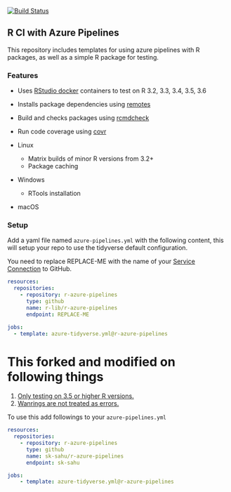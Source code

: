 [![Build Status](https://dev.azure.com/r-lib/r-azure-pipelines/_apis/build/status/r-lib.r-azure-pipelines?branchName=master)](https://dev.azure.com/r-lib/r-azure-pipelines/\_build/latest?definitionId=3&branchName=master)

## R CI with Azure Pipelines

This repository includes templates for using azure pipelines with R packages,
as well as a simple R package for testing.

### Features

- Uses [RStudio docker](https://github.com/rstudio/r-docker) containers to test
  on R 3.2, 3.3, 3.4, 3.5, 3.6
- Installs package dependencies using [remotes](https://remotes.r-lib.org)
- Build and checks packages using [rcmdcheck](https://github.com/r-lib/rcmdcheck)
- Run code coverage using [covr](https://github.com/r-lib/covr)

- Linux
  - Matrix builds of minor R versions from 3.2+
  - Package caching
- Windows
  - RTools installation
- macOS

### Setup

Add a yaml file named `azure-pipelines.yml` with the following content, this
will setup your repo to use the tidyverse default configuration.

You need to replace REPLACE-ME with the name of your [Service
Connection](https://docs.microsoft.com/en-us/azure/devops/pipelines/library/service-endpoints?view=azure-devops&tabs=yaml)
to GitHub.

```yaml
resources:
  repositories:
    - repository: r-azure-pipelines
      type: github
      name: r-lib/r-azure-pipelines
      endpoint: REPLACE-ME

jobs:
  - template: azure-tidyverse.yml@r-azure-pipelines
```

# This forked and modified on following things
1. [Only testing on 3.5 or higher R versions.](https://github.com/sk-sahu/r-azure-pipelines/commit/095120d4cdbdea6dbdda30e446c13cd3d8b82c59)
2. [Wanrings are not treated as errors.](https://github.com/sk-sahu/r-azure-pipelines/commit/6806447f5eb98d787056b64cbfecfae5c128e1fe)

To use this add followings to your `azure-pipelines.yml`
```yaml
resources:
  repositories:
    - repository: r-azure-pipelines
      type: github
      name: sk-sahu/r-azure-pipelines
      endpoint: sk-sahu

jobs:
    - template: azure-tidyverse.yml@r-azure-pipelines
```

